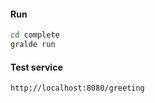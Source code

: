 #### Run

```bash
cd complete
gralde run
```

#### Test service

```bash
http://localhost:8080/greeting
```